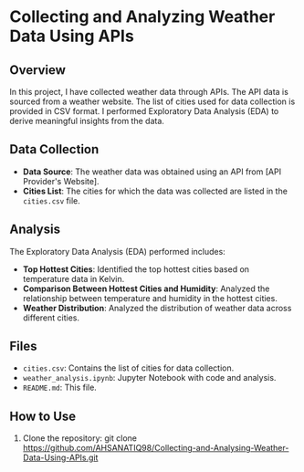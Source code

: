 # Collecting and Analyzing Weather Data Using APIs

## Overview

In this project, I have collected weather data through APIs. The API data is sourced from a weather website. The list of cities used for data collection is provided in CSV format. I performed Exploratory Data Analysis (EDA) to derive meaningful insights from the data.

## Data Collection

- **Data Source**: The weather data was obtained using an API from [API Provider's Website].
- **Cities List**: The cities for which the data was collected are listed in the `cities.csv` file.

## Analysis

The Exploratory Data Analysis (EDA) performed includes:

- **Top Hottest Cities**: Identified the top hottest cities based on temperature data in Kelvin.
- **Comparison Between Hottest Cities and Humidity**: Analyzed the relationship between temperature and humidity in the hottest cities.
- **Weather Distribution**: Analyzed the distribution of weather data across different cities.

## Files

- `cities.csv`: Contains the list of cities for data collection.
- `weather_analysis.ipynb`: Jupyter Notebook with code and analysis.
- `README.md`: This file.

## How to Use

1. Clone the repository: 
      git clone https://github.com/AHSANATIQ98/Collecting-and-Analysing-Weather-Data-Using-APIs.git
